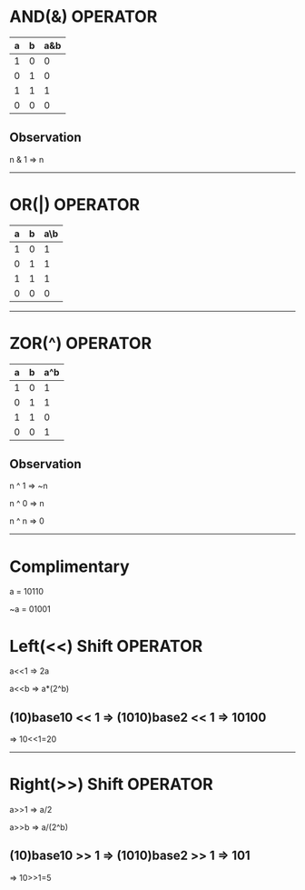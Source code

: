 # AND(&) OPERATOR
| a | b | a&b |  
|---|---|-----|
| 1 | 0 | 0   |   
| 0 | 1 | 0   | 
| 1 | 1 | 1   |   
| 0 | 0 | 0   |  

## Observation
n & 1  => n

---

# OR(|) OPERATOR
| a | b | a\b |  
|---|---|-----|
| 1 | 0 | 1   |   
| 0 | 1 | 1   |   
| 1 | 1 | 1   |   
| 0 | 0 | 0   |

---
# ZOR(^) OPERATOR
| a | b | a^b |  
|---|---|-----|
| 1 | 0 | 1   |  
| 0 | 1 | 1   |  
| 1 | 1 | 0   |   
| 0 | 0 | 1   |

## Observation
n ^ 1  => ~n

n ^ 0  =>  n

n ^ n  =>  0

---

# Complimentary
a = 10110

~a = 01001

# Left(<<) Shift OPERATOR

a<<1 => 2a



a<<b => a*(2^b)


## (10)base10 << 1 => (1010)base2 << 1 => 10100

=> 10<<1=20

---

# Right(>>) Shift OPERATOR

a>>1 => a/2

a>>b => a/(2^b)

## (10)base10 >> 1 => (1010)base2 >> 1 => 101

=> 10>>1=5

